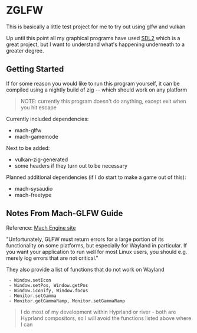 # ZGLFW

This is basically a little test project for me to try out using glfw and vulkan

Up until this point all my graphical programs have used [SDL2](https://www.libsdl.org) which is a great project, but I want to understand what's happening underneath to a greater degree.

## Getting Started

If for some reason you would like to run this program yourself, it can be compiled using a nightly build of zig -- which should work on any platform

> NOTE: currently this program doesn't do anything, except exit when you hit escape

Currently included dependencies:
 - mach-glfw
 - mach-gamemode

 Next to be added:
 - vulkan-zig-generated
 - some headers if they turn out to be necessary

Planned additional dependencies (if I do start to make a game out of this):
 - mach-sysaudio
 - mach-freetype


## Notes From Mach-GLFW Guide

Reference: [Mach Engine site](https://machengine.org/pkg/mach-glfw/)

"Unfortunately, GLFW must return errors for a large portion of its functionality on some platforms, but especially for Wayland in particular. If you want your application to run well for most Linux users, you should e.g. merely log errors that are not critical."

They also provide a list of functions that do not work on Wayland

```
 - Window.setIcon
 - Window.setPos, Window.getPos
 - Window.iconify, Window.focus
 - Monitor.setGamma
 - Monitor.getGammaRamp, Monitor.setGammaRamp
```

> I do most of my development within Hyprland or river - both are Hyprland compositors, so I will avoid the functions listed above where I can

